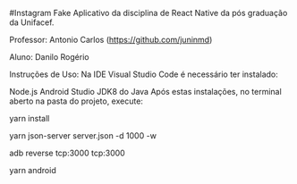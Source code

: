 #Instagram Fake
Aplicativo da disciplina de React Native da pós graduação da Unifacef.

Professor: Antonio Carlos (https://github.com/juninmd)

Aluno: Danilo Rogério

Instruções de Uso:
Na IDE Visual Studio Code é necessário ter instalado:

Node.js
Android Studio
JDK8 do Java
Após estas instalações, no terminal aberto na pasta do projeto, execute:

yarn install

yarn json-server server.json -d 1000 -w

adb reverse tcp:3000 tcp:3000

yarn android
